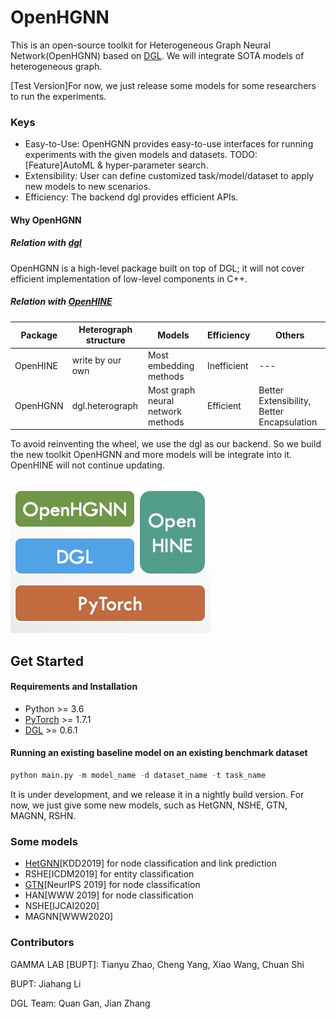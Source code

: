 # OpenHGNN
This is an open-source toolkit for Heterogeneous Graph Neural Network(OpenHGNN) based on [DGL](https://github.com/dmlc/dgl). We will integrate SOTA models of heterogeneous graph.

[Test Version]For now, we just release some models for some researchers to run the experiments.

### Keys

- Easy-to-Use: OpenHGNN provides easy-to-use interfaces for running experiments with the given models and datasets. TODO: [Feature]AutoML & hyper-parameter search.
- Extensibility: User can define customized task/model/dataset to apply new models to new scenarios.
- Efficiency: The backend dgl provides efficient APIs.

#### Why OpenHGNN

##### Relation with [dgl](https://github.com/dmlc/dgl)

OpenHGNN is a high-level package built on top of DGL; it will not cover efficient implementation of low-level components in C++.

##### Relation with [OpenHINE](https://github.com/BUPT-GAMMA/OpenHINE)

| Package  | Heterograph structure | Models                            | Efficiency  | Others                                     |
| -------- | --------------------- | --------------------------------- | ----------- | ------------------------------------------ |
| OpenHINE | write by our own      | Most embedding methods            | Inefficient | ---                                        |
| OpenHGNN | dgl.heterograph       | Most graph neural network methods | Efficient   | Better Extensibility, Better Encapsulation |

To avoid reinventing the wheel, we use the dgl as our backend. So we build the new toolkit OpenHGNN and more models will be integrate into it. OpenHINE will not continue updating.

![image](./docs/source/image-001.jpg)

## Get Started

#### Requirements and Installation

- Python  >= 3.6
- [PyTorch](https://pytorch.org/get-started/locally/)  >= 1.7.1
- [DGL](https://github.com/dmlc/dgl) >= 0.6.1

#### Running an existing baseline model on an existing benchmark dataset

```python
python main.py -m model_name -d dataset_name -t task_name
```

It is under development, and we release it in a nightly build version. For now, we just give some new models, such as HetGNN, NSHE, GTN, MAGNN, RSHN.

### Some models

- [HetGNN](https://github.com/BUPT-GAMMA/OpenHGNN-DGL/tree/main/openhgnn/output/HetGNN)[KDD2019] for node classification and link prediction
- RSHE[ICDM2019] for entity classification
- [GTN](https://github.com/BUPT-GAMMA/OpenHGNN-DGL/tree/main/openhgnn/output/GTN)[NeurIPS 2019] for node classification
- HAN[WWW 2019] for node classification
- NSHE[IJCAI2020]
- MAGNN[WWW2020]

### Contributors

GAMMA LAB [BUPT]: Tianyu Zhao, Cheng Yang, Xiao Wang, Chuan Shi

BUPT: Jiahang Li

DGL Team: Quan Gan, Jian Zhang

